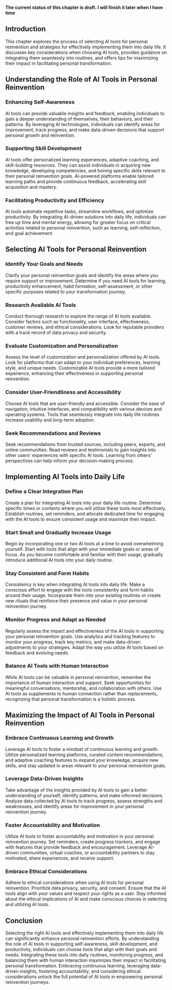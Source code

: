 **The current status of this chapter is draft. I will finish it later when I have time**

Introduction
------------

This chapter explores the process of selecting AI tools for personal reinvention and strategies for effectively implementing them into daily life. It discusses key considerations when choosing AI tools, provides guidance on integrating them seamlessly into routines, and offers tips for maximizing their impact in facilitating personal transformation.

Understanding the Role of AI Tools in Personal Reinvention
----------------------------------------------------------

### Enhancing Self-Awareness

AI tools can provide valuable insights and feedback, enabling individuals to gain a deeper understanding of themselves, their behaviors, and their patterns. By leveraging AI technologies, individuals can identify areas for improvement, track progress, and make data-driven decisions that support personal growth and reinvention.

### Supporting Skill Development

AI tools offer personalized learning experiences, adaptive coaching, and skill-building resources. They can assist individuals in acquiring new knowledge, developing competencies, and honing specific skills relevant to their personal reinvention goals. AI-powered platforms enable tailored learning paths and provide continuous feedback, accelerating skill acquisition and mastery.

### Facilitating Productivity and Efficiency

AI tools automate repetitive tasks, streamline workflows, and optimize productivity. By integrating AI-driven solutions into daily life, individuals can free up time and mental energy, allowing for greater focus on critical activities related to personal reinvention, such as learning, self-reflection, and goal achievement.

Selecting AI Tools for Personal Reinvention
-------------------------------------------

### Identify Your Goals and Needs

Clarify your personal reinvention goals and identify the areas where you require support or improvement. Determine if you need AI tools for learning, productivity enhancement, habit formation, self-assessment, or other specific purposes related to your transformation journey.

### Research Available AI Tools

Conduct thorough research to explore the range of AI tools available. Consider factors such as functionality, user interface, effectiveness, customer reviews, and ethical considerations. Look for reputable providers with a track record of data privacy and security.

### Evaluate Customization and Personalization

Assess the level of customization and personalization offered by AI tools. Look for platforms that can adapt to your individual preferences, learning style, and unique needs. Customizable AI tools provide a more tailored experience, enhancing their effectiveness in supporting personal reinvention.

### Consider User-Friendliness and Accessibility

Choose AI tools that are user-friendly and accessible. Consider the ease of navigation, intuitive interfaces, and compatibility with various devices and operating systems. Tools that seamlessly integrate into daily life routines increase usability and long-term adoption.

### Seek Recommendations and Reviews

Seek recommendations from trusted sources, including peers, experts, and online communities. Read reviews and testimonials to gain insights into other users' experiences with specific AI tools. Learning from others' perspectives can help inform your decision-making process.

Implementing AI Tools into Daily Life
-------------------------------------

### Define a Clear Integration Plan

Create a plan for integrating AI tools into your daily life routine. Determine specific times or contexts where you will utilize these tools most effectively. Establish routines, set reminders, and allocate dedicated time for engaging with the AI tools to ensure consistent usage and maximize their impact.

### Start Small and Gradually Increase Usage

Begin by incorporating one or two AI tools at a time to avoid overwhelming yourself. Start with tools that align with your immediate goals or areas of focus. As you become comfortable and familiar with their usage, gradually introduce additional AI tools into your daily routine.

### Stay Consistent and Form Habits

Consistency is key when integrating AI tools into daily life. Make a conscious effort to engage with the tools consistently and form habits around their usage. Incorporate them into your existing routines or create new rituals that reinforce their presence and value in your personal reinvention journey.

### Monitor Progress and Adapt as Needed

Regularly assess the impact and effectiveness of the AI tools in supporting your personal reinvention goals. Use analytics and tracking features to monitor your progress, track key metrics, and make data-driven adjustments to your strategies. Adapt the way you utilize AI tools based on feedback and evolving needs.

### Balance AI Tools with Human Interaction

While AI tools can be valuable in personal reinvention, remember the importance of human interaction and support. Seek opportunities for meaningful conversations, mentorship, and collaboration with others. Use AI tools as supplements to human connection rather than replacements, recognizing that personal transformation is a holistic process.

Maximizing the Impact of AI Tools in Personal Reinvention
---------------------------------------------------------

### Embrace Continuous Learning and Growth

Leverage AI tools to foster a mindset of continuous learning and growth. Utilize personalized learning platforms, curated content recommendations, and adaptive coaching features to expand your knowledge, acquire new skills, and stay updated in areas relevant to your personal reinvention goals.

### Leverage Data-Driven Insights

Take advantage of the insights provided by AI tools to gain a better understanding of yourself, identify patterns, and make informed decisions. Analyze data collected by AI tools to track progress, assess strengths and weaknesses, and identify areas for improvement in your personal reinvention journey.

### Foster Accountability and Motivation

Utilize AI tools to foster accountability and motivation in your personal reinvention journey. Set reminders, create progress trackers, and engage with features that provide feedback and encouragement. Leverage AI-driven communities, virtual coaches, or accountability partners to stay motivated, share experiences, and receive support.

### Embrace Ethical Considerations

Adhere to ethical considerations when using AI tools for personal reinvention. Prioritize data privacy, security, and consent. Ensure that the AI tools align with your values and respect your rights as a user. Stay informed about the ethical implications of AI and make conscious choices in selecting and utilizing AI tools.

Conclusion
----------

Selecting the right AI tools and effectively implementing them into daily life can significantly enhance personal reinvention efforts. By understanding the role of AI tools in supporting self-awareness, skill development, and productivity, individuals can choose tools that align with their goals and needs. Integrating these tools into daily routines, monitoring progress, and balancing them with human interaction maximizes their impact in facilitating personal transformation. Embracing continuous learning, leveraging data-driven insights, fostering accountability, and considering ethical considerations unlock the full potential of AI tools in empowering personal reinvention journeys.

